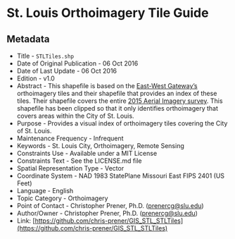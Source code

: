 # St. Louis Orthoimagery Tile Guide
## Metadata
  * Title - `STLTiles.shp`
  * Date of Original Publication - 06 Oct 2016
  * Date of Last Update - 06 Oct 2016
  * Edition - v1.0
  * Abstract - This shapefile is based on the [East-West Gateway’s](http://www.ewgateway.org) orthoimagery tiles and their shapefile that provides an index of these tiles. Their shapefile covers the entire [2015 Aerial Imagery survey](http://www.ewgateway.org/pdffiles/maplibrary/aerialphotos/FactSheet-HowToGetOrthoPhotos.pdf). This shapefile has been clipped so that it only identifies orthoimagery that covers areas within the City of St. Louis.
  * Purpose - Provides a visual index of orthoimagery tiles covering the City of St. Louis.
  * Maintenance Frequency - Infrequent
  * Keywords - St. Louis City, Orthoimagery, Remote Sensing
  * Constraints Use - Available under a MIT License
  * Constraints Text - See the LICENSE.md file
  * Spatial Representation Type - Vector
  * Coordinate System - NAD 1983 StatePlane Missouri East FIPS 2401 (US Feet)
  * Language - English
  * Topic Category - Orthoimagery
  * Point of Contact - Christopher Prener, Ph.D. ([prenercg@slu.edu](mailto:prenercg@slu.edu))
  * Author/Owner - Christopher Prener, Ph.D. ([prenercg@slu.edu](mailto:prenercg@slu.edu))
  * Link: [https://github.com/chris-prener/GIS_STL_STLTiles](https://github.com/chris-prener/GIS_STL_STLTiles)
